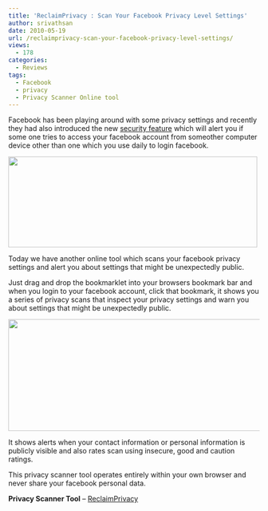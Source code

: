```yaml
---
title: 'ReclaimPrivacy : Scan Your Facebook Privacy Level Settings'
author: srivathsan
date: 2010-05-19
url: /reclaimprivacy-scan-your-facebook-privacy-level-settings/
views:
  - 178
categories:
  - Reviews
tags:
  - Facebook
  - privacy
  - Privacy Scanner Online tool
---
```

Facebook has been playing around with some privacy settings and recently they had also introduced the new <a href="http://fbknol.com/2010/05/15/new-security-feature-for-facebook-notify-if-someone-log-in-your-facebook-account/" onclick="_gaq.push(['_trackEvent', 'outbound-article', 'http://fbknol.com/2010/05/15/new-security-feature-for-facebook-notify-if-someone-log-in-your-facebook-account/', 'security feature']);" >security feature</a> which will alert you if some one tries to access your facebook account from someother computer device other than one which you use daily to login facebook.

[<img src="http://cdn.devilsworkshop.org/files/2010/05/facebook.jpg" alt="" width="499" height="182" class="aligncenter size-full  wp-image-53651" />][1]

Today we have another online tool which scans your facebook privacy settings and alert you about settings that might be unexpectedly public.

Just drag and drop the bookmarklet into your browsers bookmark bar and when you login to your facebook account, click that bookmark, it shows you a series of privacy scans that inspect your privacy settings and warn you about settings that might be unexpectedly public.

[<img src="http://cdn.devilsworkshop.org/files/2010/05/privacy-level.png" alt="" width="600" height="224" class="aligncenter size-full wp-image-1330" />][2]

It shows alerts when your contact information or personal information is publicly visible and also rates scan using insecure, good and caution ratings.

This privacy scanner tool operates entirely within your own browser and never share your facebook personal data.

**Privacy Scanner Tool** &#8211; <a href="http://www.reclaimprivacy.org/facebook" onclick="_gaq.push(['_trackEvent', 'outbound-article', 'http://www.reclaimprivacy.org/facebook', 'ReclaimPrivacy']);" >ReclaimPrivacy</a>

 [1]: http://cdn.devilsworkshop.org/files/2010/05/facebook.jpg
 [2]: http://cdn.devilsworkshop.org/files/2010/05/privacy-level.png
